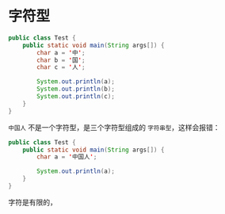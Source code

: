 # 字符型

<div class="run"></div>

```java
public class Test {
    public static void main(String args[]) {
        char a = '中';
        char b = '国';
        char c = '人';

        System.out.println(a);
        System.out.println(b);
        System.out.println(c);
    }
}
```

`中国人` 不是一个字符型，是三个字符型组成的 `字符串型`，这样会报错：

<div class="run"></div>

```java
public class Test {
    public static void main(String args[]) {
        char a = '中国人';

        System.out.println(a);
    }
}
```

字符是有限的，
